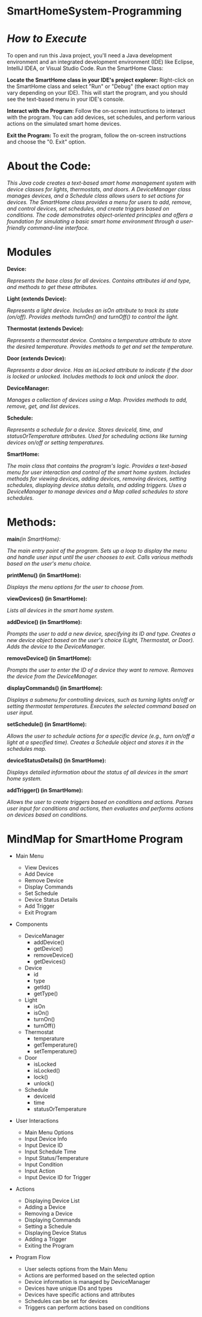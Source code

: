 # SmartHomeSystem-Programming
# **_How to Execute_**

To open and run this Java project, you'll need a Java development environment and an integrated development environment (IDE) like Eclipse, IntelliJ IDEA, or Visual Studio Code. 
Run the SmartHome Class:

**Locate the SmartHome class in your IDE's project explorer:**
Right-click on the SmartHome class and select "Run" or "Debug" (the exact option may vary depending on your IDE).
This will start the program, and you should see the text-based menu in your IDE's console.

**Interact with the Program:**
Follow the on-screen instructions to interact with the program. You can add devices, set schedules, and perform various actions on the simulated smart home devices.

**Exit the Program:**
To exit the program, follow the on-screen instructions and choose the "0. Exit" option.

# About the Code:

_This Java code creates a text-based smart home management system with device classes for lights, thermostats, and doors. A DeviceManager class manages devices, and a Schedule class allows users to set actions for devices. The SmartHome class provides a menu for users to add, remove, and control devices, set schedules, and create triggers based on conditions. The code demonstrates object-oriented principles and offers a foundation for simulating a basic smart home environment through a user-friendly command-line interface._

# Modules


**Device:**

_Represents the base class for all devices.
Contains attributes id and type, and methods to get these attributes._

**Light (extends Device):**

_Represents a light device.
Includes an isOn attribute to track its state (on/off).
Provides methods turnOn() and turnOff() to control the light._

**Thermostat (extends Device):**

_Represents a thermostat device.
Contains a temperature attribute to store the desired temperature.
Provides methods to get and set the temperature._

**Door (extends Device):**

_Represents a door device.
Has an isLocked attribute to indicate if the door is locked or unlocked.
Includes methods to lock and unlock the door_.

**DeviceManager:**

_Manages a collection of devices using a Map.
Provides methods to add, remove, get, and list devices_.

**Schedule:**

_Represents a schedule for a device.
Stores deviceId, time, and statusOrTemperature attributes.
Used for scheduling actions like turning devices on/off or setting temperatures._

**SmartHome:**

_The main class that contains the program's logic.
Provides a text-based menu for user interaction and control of the smart home system.
Includes methods for viewing devices, adding devices, removing devices, setting schedules, displaying device status details, and adding triggers.
Uses a DeviceManager to manage devices and a Map called schedules to store schedules._

# Methods:

**main**_(in SmartHome):_

_The main entry point of the program.
Sets up a loop to display the menu and handle user input until the user chooses to exit.
Calls various methods based on the user's menu choice._

**printMenu() (in SmartHome):**

_Displays the menu options for the user to choose from._

**viewDevices() (in SmartHome):**

_Lists all devices in the smart home system._

**addDevice() (in SmartHome):**

_Prompts the user to add a new device, specifying its ID and type.
Creates a new device object based on the user's choice (Light, Thermostat, or Door).
Adds the device to the DeviceManager._

**removeDevice() (in SmartHome):**

_Prompts the user to enter the ID of a device they want to remove.
Removes the device from the DeviceManager._

**displayCommands() (in SmartHome):**

_Displays a submenu for controlling devices, such as turning lights on/off or setting thermostat temperatures.
Executes the selected command based on user input._

**setSchedule() (in SmartHome):**

_Allows the user to schedule actions for a specific device (e.g., turn on/off a light at a specified time).
Creates a Schedule object and stores it in the schedules map._

**deviceStatusDetails() (in SmartHome):**

_Displays detailed information about the status of all devices in the smart home system._

**addTrigger() (in SmartHome):**

_Allows the user to create triggers based on conditions and actions.
Parses user input for conditions and actions, then evaluates and performs actions on devices based on conditions._

# MindMap for SmartHome Program

- Main Menu
  - View Devices
  - Add Device
  - Remove Device
  - Display Commands
  - Set Schedule
  - Device Status Details
  - Add Trigger
  - Exit Program

- Components
  - DeviceManager
    - addDevice()
    - getDevice()
    - removeDevice()
    - getDevices()
  - Device
    - id
    - type
    - getId()
    - getType()
  - Light
    - isOn
    - isOn()
    - turnOn()
    - turnOff()
  - Thermostat
    - temperature
    - getTemperature()
    - setTemperature()
  - Door
    - isLocked
    - isLocked()
    - lock()
    - unlock()
  - Schedule
    - deviceId
    - time
    - statusOrTemperature

- User Interactions
  - Main Menu Options
  - Input Device Info
  - Input Device ID
  - Input Schedule Time
  - Input Status/Temperature
  - Input Condition
  - Input Action
  - Input Device ID for Trigger

- Actions
  - Displaying Device List
  - Adding a Device
  - Removing a Device
  - Displaying Commands
  - Setting a Schedule
  - Displaying Device Status
  - Adding a Trigger
  - Exiting the Program

- Program Flow
  - User selects options from the Main Menu
  - Actions are performed based on the selected option
  - Device information is managed by DeviceManager
  - Devices have unique IDs and types
  - Devices have specific actions and attributes
  - Schedules can be set for devices
  - Triggers can perform actions based on conditions
